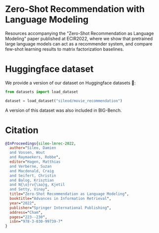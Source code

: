 # Zero-Shot Recommendation with Language Modeling
Resources accompanying the "Zero-Shot Recommendation as Language Modeling" paper published at ECIR2022, where we show that pretrained large language models can act as a recommender system, and compare few-shot learning results to matrix factorization baselines.

# Huggingface dataset
We provide a version of our dataset on Huggingface datasets 🤗:
```python
from datasets import load_dataset

dataset = load_dataset("sileod/movie_recommendation")
```
A version of this dataset was also included in BIG-Bench.

# Citation
```bibtex
@InProceedings{sileo-lmrec-2022,
  author="Sileo, Damien
  and Vossen, Wout
  and Raymaekers, Robbe",
  editor="Hagen, Matthias
  and Verberne, Suzan
  and Macdonald, Craig
  and Seifert, Christin
  and Balog, Krisztian
  and N{\o}rv{\aa}g, Kjetil
  and Setty, Vinay",
  title="Zero-Shot Recommendation as Language Modeling",
  booktitle="Advances in Information Retrieval",
  year="2022",
  publisher="Springer International Publishing",
  address="Cham",
  pages="223--230",
  isbn="978-3-030-99739-7"
}


```

